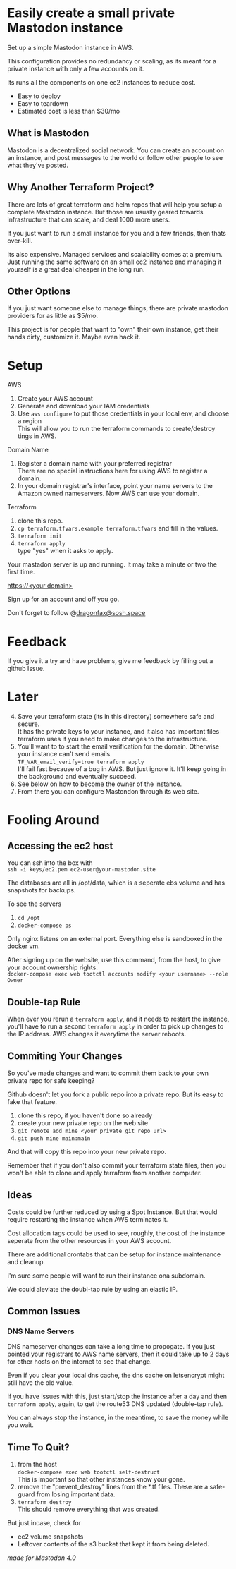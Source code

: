 
# Easily create a small private Mastodon instance

Set up a simple Mastodon instance in AWS.

This configuration provides no redundancy or scaling, as its meant for a private instance with only a few accounts on it.

Its runs all the components on one ec2 instances to reduce cost.

* Easy to deploy
* Easy to teardown
* Estimated cost is less than $30/mo

## What is Mastodon

Mastodon is a decentralized social network. You can create an account on an instance, and post messages to the world or follow other people to see what they've posted.

## Why Another Terraform Project?

There are lots of great terraform and helm repos that will help you setup a complete Mastodon instance. But those are usually geared towards infrastructure that can scale, and deal 1000 more users. 

If you just want to run a small instance for you and a few friends, then thats over-kill.

Its also expensive. Managed services and scalability comes at a premium. Just running the same software on an small ec2 instance and managing it yourself is a great deal cheaper in the long run.


## Other Options

If you just want someone else to manage things, there are private mastodon providers for as little as $5/mo.

This project is for people that want to "own" their own instance, get their hands dirty, customize it. Maybe even hack it.

# Setup

AWS
  1. Create your AWS account
  2. Generate and download your IAM credentials
  3. Use `aws configure` to put those credentials in your local env, and choose a region\
  This will allow you to run the terraform commands to create/destroy tings in AWS.

Domain Name
  1. Register a domain name with your preferred registrar\
  There are no special instructions here for using AWS to register a domain.
  2. In your domain registrar's interface, point your name servers to the Amazon owned nameservers. 
Now AWS can use your domain.

Terraform
  1. clone this repo.
  1. `cp terraform.tfvars.example terraform.tfvars` and fill in the values.
  2. `terraform init`
  3. `terraform apply`\
  type "yes" when it asks to apply.

Your mastadon server is up and running.  It may take a minute or two the first time.

[https://&lt;your domain&gt;](https://your-domain)


Sign up for an account and off you go.

Don't forget to follow @dragonfax@sosh.space


# Feedback

If you give it a try and have problems, give me feedback by filling out a github Issue.

# Later

4. Save your terraform state (its in this directory) somewhere safe and secure.\
It has the private keys to your instance, and it also has important files terraform uses if you need to make changes to the infrastructure.
5. You'll want to to start the email verification for the domain. Otherwise your instance can't send emails. \
`TF_VAR_email_verify=true terraform apply`\
I'll fail fast because of a bug in AWS. But just ignore it. It'll keep going in the background and eventually succeed. 
8. See below on how to become the owner of the instance. 
9. From there you can configure Mastondon through its web site.


# Fooling Around

##  Accessing the ec2 host

You can ssh into the box with\
`ssh -i keys/ec2.pem ec2-user@your-mastodon.site`

The databases are all in /opt/data, which is a seperate ebs volume and has snapshots for backups.

To see the servers
1. `cd /opt`
2. `docker-compose ps`

Only nginx listens on an external port. Everything else is sandboxed in the docker vm.

After signing up on the website, use this command, from the host, to give your account ownership rights.\
`docker-compose exec web tootctl accounts modify <your username> --role Owner`

## Double-tap Rule

When ever you rerun a `terraform apply`, and it needs to restart the instance, you'll have to run a second `terraform apply` in order to pick up changes to the IP address. AWS changes it everytime the server reboots.

## Commiting Your Changes

So you've made changes and want to commit them back to your own private repo for safe keeping?

Github doesn't let you fork a public repo into a private repo. But its easy to fake that feature.

1. clone this repo, if you haven't done so already
2. create your new private repo on the web site
3. `git remote add mine <your private git repo url>`
4. `git push mine main:main`

And that will copy this repo into your new private repo.

Remember that if you don't also commit your terraform state files, then you won't be able to clone and apply terraform from another computer.

## Ideas

Costs could be further reduced by using a Spot Instance. But that would require restarting the instance when AWS terminates it.

Cost allocation tags could be used to see, roughly, the cost of the instance seperate from the other resources in your AWS account.

There are additional crontabs that can be setup for instance maintenance and cleanup.

I'm sure some people will want to run their instance ona subdomain.

We could aleviate the doubl-tap rule by using an elastic IP.

## Common Issues

### DNS Name Servers

DNS nameserver changes can take a long time to propogate. If you just pointed your registrars to AWS name servers, then it could take up to 2 days for other hosts on the internet to see that change. 

Even if you clear your local dns cache, the dns cache on letsencrypt might still have the old value. 

If you have issues with this, just start/stop the instance after a day and then `terraform apply`, again, to get the route53 DNS updated (double-tap rule).

You can always stop the instance, in the meantime, to save the money while you wait.

## Time To Quit?

1. from the host\
`docker-compose exec web tootctl self-destruct`\
This is important so that other instances know your gone.
2. remove the "prevent_destroy" lines from the *.tf files. These are a safe-guard from losing important data.
3. `terraform destroy`\
This should remove everything that was created.

But just incase, check for 
* ec2 volume snapshots
* Leftover contents of the s3 bucket that kept it from being deleted.

*made for Mastodon 4.0*
